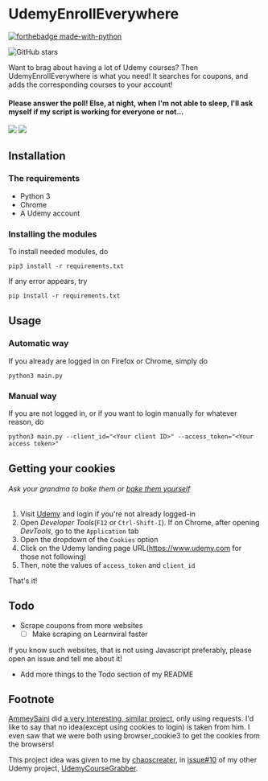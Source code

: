 # UdemyEnrollEverywhere
[![forthebadge made-with-python](http://ForTheBadge.com/images/badges/made-with-python.svg)](https://www.python.org/)

![GitHub stars](https://img.shields.io/github/stars/keethesh/UdemyEnrollEverywhere?style=for-the-badge)

Want to brag about having a lot of Udemy courses? Then UdemyEnrollEverywhere is what you need! It searches for coupons, and adds the corresponding courses to your account!

#### Please answer the poll! Else, at night, when I'm not able to sleep, I'll ask myself if my script is working for everyone or not...
[![](https://api.gh-polls.com/poll/01EB98NEYFACZVT4YWZRG4A8EJ/Working%20great!%20%F0%9F%91%8D)](https://api.gh-polls.com/poll/01EB98NEYFACZVT4YWZRG4A8EJ/Working%20great!%20%F0%9F%91%8D/vote)
[![](https://api.gh-polls.com/poll/01EB98NEYFACZVT4YWZRG4A8EJ/I%20have%20an%20error%F0%9F%98%AD%20(If%20you%20vote%20for%20this%2C%20please%20open%20an%20issue))](https://api.gh-polls.com/poll/01EB98NEYFACZVT4YWZRG4A8EJ/I%20have%20an%20error%F0%9F%98%AD%20(If%20you%20vote%20for%20this%2C%20please%20open%20an%20issue)/vote)

## Installation
### The requirements
- Python 3
- Chrome
- A Udemy account

### Installing the modules
To install needed modules, do 

`pip3 install -r requirements.txt`

If any error appears, try

`pip install -r requirements.txt`

## Usage
### Automatic way
If you already are logged in on Firefox or Chrome, simply do

`python3 main.py`

### Manual way
If you are not logged in, or if you want to login manually for whatever reason, do

`python3 main.py --client_id="<Your client ID>" --access_token="<Your access token>"`

## Getting your cookies
###### Ask your grandma to bake them or [bake them yourself](https://joyfoodsunshine.com/the-most-amazing-chocolate-chip-cookies/)
1. Visit [Udemy](https://www.udemy.com/) and login if you're not already logged-in
2. Open _Developer Tools_(`F12` or `Ctrl-Shift-I`). 
If on Chrome, after opening _DevTools_, go to the `Application` tab
3. Open the dropdown of the `Cookies` option
4. Click on the Udemy landing page URL(https://www.udemy.com for those not following)
5. Then, note the values of `access_token` and `client_id`

That's it!

## Todo
- Scrape coupons from more websites
    - [ ] Make scraping on Learnviral faster

If you know such websites, that is not using Javascript preferably, please open an issue and tell me about it!
- Add more things to the Todo section of my README

## Footnote
[AmmeySaini](https://github.com/AmmeySaini) did [a very interesting, similar project](https://github.com/AmmeySaini/Udemy-Paid-Courses-Grabber), only using requests. I'd like to say that no idea(except using cookies to login) is taken from him. I even saw that we were both using browser_cookie3 to get the cookies from the browsers! 

This project idea was given to me by [chaoscreater](https://github.com/chaoscreater), in [issue#10](https://github.com/keethesh/UdemyCourseGrabber/issues/10) of my other Udemy project, [UdemyCourseGrabber](https://github.com/keethesh/UdemyCourseGrabber).

